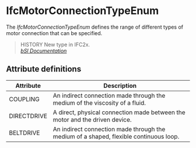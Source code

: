 IfcMotorConnectionTypeEnum
==========================
The _IfcMotorConnectionTypeEnum_ defines the range of different types of motor
connection that can be specified.  
  
> HISTORY  New type in IFC2x.  
[ _bSI
Documentation_](https://standards.buildingsmart.org/IFC/DEV/IFC4_2/FINAL/HTML/schema/ifcelectricaldomain/lexical/ifcmotorconnectiontypeenum.htm)


Attribute definitions
---------------------
| Attribute   | Description                                                                           |
|-------------|---------------------------------------------------------------------------------------|
| COUPLING    | An indirect connection made through the medium of the viscosity of a fluid.           |
| DIRECTDRIVE | A direct, physical connection made between the motor and the driven device.           |
| BELTDRIVE   | An indirect connection made through the medium of a shaped, flexible continuous loop. |

